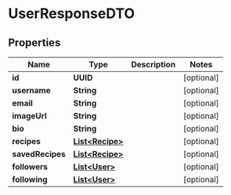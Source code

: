 

# UserResponseDTO


## Properties

| Name | Type | Description | Notes |
|------------ | ------------- | ------------- | -------------|
|**id** | **UUID** |  |  [optional] |
|**username** | **String** |  |  [optional] |
|**email** | **String** |  |  [optional] |
|**imageUrl** | **String** |  |  [optional] |
|**bio** | **String** |  |  [optional] |
|**recipes** | [**List&lt;Recipe&gt;**](Recipe.md) |  |  [optional] |
|**savedRecipes** | [**List&lt;Recipe&gt;**](Recipe.md) |  |  [optional] |
|**followers** | [**List&lt;User&gt;**](User.md) |  |  [optional] |
|**following** | [**List&lt;User&gt;**](User.md) |  |  [optional] |



